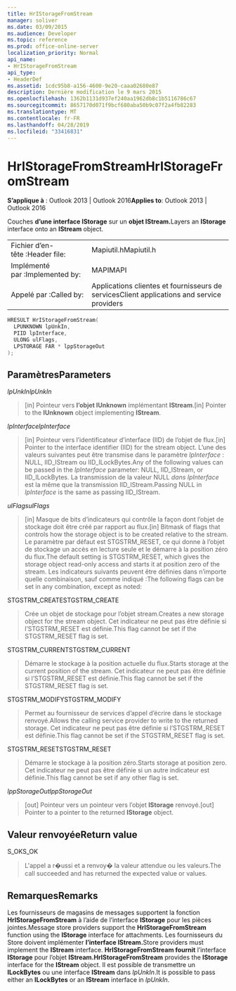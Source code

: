 ```yaml
---
title: HrIStorageFromStream
manager: soliver
ms.date: 03/09/2015
ms.audience: Developer
ms.topic: reference
ms.prod: office-online-server
localization_priority: Normal
api_name:
- HrIStorageFromStream
api_type:
- HeaderDef
ms.assetid: 1cdc95b8-a156-4600-9e20-caaa02680e87
description: Dernière modification le 9 mars 2015
ms.openlocfilehash: 1362b1131d937ef240aa1962db8c1b5116786c67
ms.sourcegitcommit: 8657170d071f9bcf680aba50b9c07f2a4fb82283
ms.translationtype: MT
ms.contentlocale: fr-FR
ms.lasthandoff: 04/28/2019
ms.locfileid: "33416831"
---
```

# <a name="hristoragefromstream"></a><span data-ttu-id="278dc-103">HrIStorageFromStream</span><span class="sxs-lookup"><span data-stu-id="278dc-103">HrIStorageFromStream</span></span>

  
  
<span data-ttu-id="278dc-104">**S’applique à** : Outlook 2013 | Outlook 2016</span><span class="sxs-lookup"><span data-stu-id="278dc-104">**Applies to**: Outlook 2013 | Outlook 2016</span></span> 
  
<span data-ttu-id="278dc-105">Couches **d’une interface IStorage** sur un **objet IStream.**</span><span class="sxs-lookup"><span data-stu-id="278dc-105">Layers an **IStorage** interface onto an **IStream** object.</span></span> 
  
|||
|:-----|:-----|
|<span data-ttu-id="278dc-106">Fichier d’en-tête :</span><span class="sxs-lookup"><span data-stu-id="278dc-106">Header file:</span></span>  <br/> |<span data-ttu-id="278dc-107">Mapiutil.h</span><span class="sxs-lookup"><span data-stu-id="278dc-107">Mapiutil.h</span></span>  <br/> |
|<span data-ttu-id="278dc-108">Implémenté par :</span><span class="sxs-lookup"><span data-stu-id="278dc-108">Implemented by:</span></span>  <br/> |<span data-ttu-id="278dc-109">MAPI</span><span class="sxs-lookup"><span data-stu-id="278dc-109">MAPI</span></span>  <br/> |
|<span data-ttu-id="278dc-110">Appelé par :</span><span class="sxs-lookup"><span data-stu-id="278dc-110">Called by:</span></span>  <br/> |<span data-ttu-id="278dc-111">Applications clientes et fournisseurs de services</span><span class="sxs-lookup"><span data-stu-id="278dc-111">Client applications and service providers</span></span>  <br/> |
   
```cpp
HRESULT HrIStorageFromStream(
  LPUNKNOWN lpUnkIn,
  PIID lpInterface,
  ULONG ulFlags,
  LPSTORAGE FAR * lppStorageOut
);
```

## <a name="parameters"></a><span data-ttu-id="278dc-112">Paramètres</span><span class="sxs-lookup"><span data-stu-id="278dc-112">Parameters</span></span>

 <span data-ttu-id="278dc-113">_lpUnkIn_</span><span class="sxs-lookup"><span data-stu-id="278dc-113">_lpUnkIn_</span></span>
  
> <span data-ttu-id="278dc-114">[in] Pointeur vers **l’objet IUnknown** implémentant **IStream**.</span><span class="sxs-lookup"><span data-stu-id="278dc-114">[in] Pointer to the **IUnknown** object implementing **IStream**.</span></span> 
    
 <span data-ttu-id="278dc-115">_lpInterface_</span><span class="sxs-lookup"><span data-stu-id="278dc-115">_lpInterface_</span></span>
  
> <span data-ttu-id="278dc-116">[in] Pointeur vers l’identificateur d’interface (IID) de l’objet de flux.</span><span class="sxs-lookup"><span data-stu-id="278dc-116">[in] Pointer to the interface identifier (IID) for the stream object.</span></span> <span data-ttu-id="278dc-117">L’une des valeurs suivantes peut être transmise dans le paramètre  _lpInterface_ : NULL, IID_IStream ou IID_ILockBytes.</span><span class="sxs-lookup"><span data-stu-id="278dc-117">Any of the following values can be passed in the  _lpInterface_ parameter: NULL, IID_IStream, or IID_ILockBytes.</span></span> <span data-ttu-id="278dc-118">La transmission de la valeur NULL  _dans lpInterface_ est la même que la transmission IID_IStream.</span><span class="sxs-lookup"><span data-stu-id="278dc-118">Passing NULL in  _lpInterface_ is the same as passing IID_IStream.</span></span> 
    
 <span data-ttu-id="278dc-119">_ulFlags_</span><span class="sxs-lookup"><span data-stu-id="278dc-119">_ulFlags_</span></span>
  
> <span data-ttu-id="278dc-120">[in] Masque de bits d’indicateurs qui contrôle la façon dont l’objet de stockage doit être créé par rapport au flux.</span><span class="sxs-lookup"><span data-stu-id="278dc-120">[in] Bitmask of flags that controls how the storage object is to be created relative to the stream.</span></span> <span data-ttu-id="278dc-121">Le paramètre par défaut est STGSTRM_RESET, ce qui donne à l’objet de stockage un accès en lecture seule et le démarre à la position zéro du flux.</span><span class="sxs-lookup"><span data-stu-id="278dc-121">The default setting is STGSTRM_RESET, which gives the storage object read-only access and starts it at position zero of the stream.</span></span> <span data-ttu-id="278dc-122">Les indicateurs suivants peuvent être définies dans n’importe quelle combinaison, sauf comme indiqué :</span><span class="sxs-lookup"><span data-stu-id="278dc-122">The following flags can be set in any combination, except as noted:</span></span>
    
<span data-ttu-id="278dc-123">STGSTRM_CREATE</span><span class="sxs-lookup"><span data-stu-id="278dc-123">STGSTRM_CREATE</span></span> 
  
> <span data-ttu-id="278dc-124">Crée un objet de stockage pour l’objet stream.</span><span class="sxs-lookup"><span data-stu-id="278dc-124">Creates a new storage object for the stream object.</span></span> <span data-ttu-id="278dc-125">Cet indicateur ne peut pas être définie si l’STGSTRM_RESET est définie.</span><span class="sxs-lookup"><span data-stu-id="278dc-125">This flag cannot be set if the STGSTRM_RESET flag is set.</span></span> 
    
<span data-ttu-id="278dc-126">STGSTRM_CURRENT</span><span class="sxs-lookup"><span data-stu-id="278dc-126">STGSTRM_CURRENT</span></span> 
  
> <span data-ttu-id="278dc-127">Démarre le stockage à la position actuelle du flux.</span><span class="sxs-lookup"><span data-stu-id="278dc-127">Starts storage at the current position of the stream.</span></span> <span data-ttu-id="278dc-128">Cet indicateur ne peut pas être définie si l’STGSTRM_RESET est définie.</span><span class="sxs-lookup"><span data-stu-id="278dc-128">This flag cannot be set if the STGSTRM_RESET flag is set.</span></span> 
    
<span data-ttu-id="278dc-129">STGSTRM_MODIFY</span><span class="sxs-lookup"><span data-stu-id="278dc-129">STGSTRM_MODIFY</span></span> 
  
> <span data-ttu-id="278dc-130">Permet au fournisseur de services d’appel d’écrire dans le stockage renvoyé.</span><span class="sxs-lookup"><span data-stu-id="278dc-130">Allows the calling service provider to write to the returned storage.</span></span> <span data-ttu-id="278dc-131">Cet indicateur ne peut pas être définie si l’STGSTRM_RESET est définie.</span><span class="sxs-lookup"><span data-stu-id="278dc-131">This flag cannot be set if the STGSTRM_RESET flag is set.</span></span> 
    
<span data-ttu-id="278dc-132">STGSTRM_RESET</span><span class="sxs-lookup"><span data-stu-id="278dc-132">STGSTRM_RESET</span></span> 
  
> <span data-ttu-id="278dc-133">Démarre le stockage à la position zéro.</span><span class="sxs-lookup"><span data-stu-id="278dc-133">Starts storage at position zero.</span></span> <span data-ttu-id="278dc-134">Cet indicateur ne peut pas être définie si un autre indicateur est définie.</span><span class="sxs-lookup"><span data-stu-id="278dc-134">This flag cannot be set if any other flag is set.</span></span> 
    
 <span data-ttu-id="278dc-135">_lppStorageOut_</span><span class="sxs-lookup"><span data-stu-id="278dc-135">_lppStorageOut_</span></span>
  
> <span data-ttu-id="278dc-136">[out] Pointeur vers un pointeur vers l’objet **IStorage** renvoyé.</span><span class="sxs-lookup"><span data-stu-id="278dc-136">[out] Pointer to a pointer to the returned **IStorage** object.</span></span> 
    
## <a name="return-value"></a><span data-ttu-id="278dc-137">Valeur renvoyée</span><span class="sxs-lookup"><span data-stu-id="278dc-137">Return value</span></span>

<span data-ttu-id="278dc-138">S_OK</span><span class="sxs-lookup"><span data-stu-id="278dc-138">S_OK</span></span> 
  
> <span data-ttu-id="278dc-139">L'appel a r�ussi et a renvoy� la valeur attendue ou les valeurs.</span><span class="sxs-lookup"><span data-stu-id="278dc-139">The call succeeded and has returned the expected value or values.</span></span>
    
## <a name="remarks"></a><span data-ttu-id="278dc-140">Remarques</span><span class="sxs-lookup"><span data-stu-id="278dc-140">Remarks</span></span>

<span data-ttu-id="278dc-141">Les fournisseurs de magasins de messages supportent la fonction **HrIStorageFromStream** à l’aide de l’interface **IStorage** pour les pièces jointes.</span><span class="sxs-lookup"><span data-stu-id="278dc-141">Message store providers support the **HrIStorageFromStream** function using the **IStorage** interface for attachments.</span></span> <span data-ttu-id="278dc-142">Les fournisseurs du Store doivent implémenter **l’interface IStream.**</span><span class="sxs-lookup"><span data-stu-id="278dc-142">Store providers must implement the **IStream** interface.</span></span> <span data-ttu-id="278dc-143">**HrIStorageFromStream fournit** l’interface **IStorage** pour l’objet **IStream.**</span><span class="sxs-lookup"><span data-stu-id="278dc-143">**HrIStorageFromStream** provides the **IStorage** interface for the **IStream** object.</span></span> <span data-ttu-id="278dc-144">Il est possible de transmettre un **ILockBytes** ou une interface **IStream** dans  _lpUnkIn_.</span><span class="sxs-lookup"><span data-stu-id="278dc-144">It is possible to pass either an **ILockBytes** or an **IStream** interface in  _lpUnkIn_.</span></span> 
  

